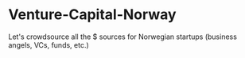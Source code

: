# Venture-Capital-Norway
Let's crowdsource all the $ sources for Norwegian startups (business angels, VCs, funds, etc.)

